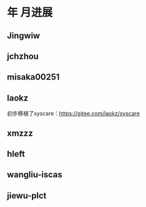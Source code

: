 #  年 月进展

## Jingwiw

## jchzhou

## misaka00251

## laokz
初步移植了syscare：https://gitee.com/laokz/syscare

## xmzzz

## hleft

## wangliu-iscas

## jiewu-plct
